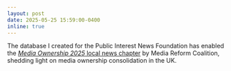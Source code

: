 ```yaml
---
layout: post
date: 2025-05-25 15:59:00-0400
inline: true
---
```


The database I created for the Public Interest News Foundation has enabled the <a href='https://www.mediareform.org.uk/media-ownership/media-ownership-2025' target='_blank'><em>Media Ownership 2025</em> local news chapter</a> by Media Reform Coalition, shedding light on media ownership consolidation in the UK.